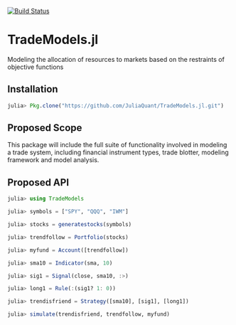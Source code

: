 [![Build Status](https://travis-ci.org/JuliaQuant/TradeModels.jl.png)](https://travis-ci.org/JuliaQuant/TradeModels.jl)

TradeModels.jl
==============

Modeling the allocation of resources to markets based on the restraints of objective functions


## Installation

````julia
julia> Pkg.clone("https://github.com/JuliaQuant/TradeModels.jl.git")
````

## Proposed Scope

This package will include the full suite of functionality involved in modeling a trade system, 
including financial instrument types, trade blotter, modeling framework and model analysis.

## Proposed API

````julia
julia> using TradeModels

julia> symbols = ["SPY", "QQQ", "IWM"]

julia> stocks = generatestocks(symbols)

julia> trendfollow = Portfolio(stocks)

julia> myfund = Account([trendfollow])

julia> sma10 = Indicator(sma, 10)

julia> sig1 = Signal(close, sma10, :>)

julia> long1 = Rule(:(sig1? 1: 0))

julia> trendisfriend = Strategy([sma10], [sig1], [long1])

julia> simulate(trendisfriend, trendfollow, myfund)

````

